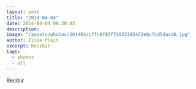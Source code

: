 ```yaml
---
layout: post
title: "2014-04-04"
date: 2014-04-04 09:30:43
description: 
image: "/assets/photos/201404/cffc8f83f71932385472e8cfcd5dacd0.jpg"
author: Elise Plain
excerpt: Recibir
tags: 
  - photos
  - all
---
```


Recibir
<p></p>
